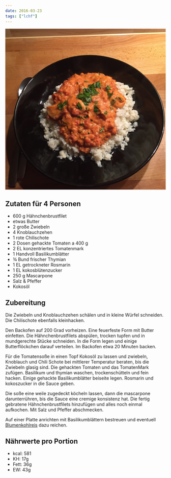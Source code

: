 ```yaml
---
date: 2016-03-23
tags: ["lchf"]
---
```


![](../uploads/haehnchen-in-tomatensauce-mit-mascarpone.jpg)

## Zutaten für 4 Personen
- 600 g Hähnchenbrustfilet
- etwas Butter
- 2 große Zwiebeln
- 4 Knoblauchzehen
- 1 rote Chilischote
- 2 Dosen gehackte Tomaten a 400 g
- 2 EL konzentriertes Tomatenmark
- 1 Handvoll Basilikumblätter
- ¾ Bund frischer Thymian
- 1 EL getrockneter Rosmarin
- 1 EL kokosblütenzucker
- 250 g Mascarpone
- Salz & Pfeffer
- Kokosöl

## Zubereitung
Die Zwiebeln und Knoblauchzehen schälen und in kleine Würfel schneiden. Die Chilischote ebenfalls kleinhacken.

Den Backofen auf 200 Grad vorheizen. Eine feuerfeste Form mit Butter einfetten. Die Hähnchenbrustfilets abspülen, trocken tupfen und in mundgerechte Stücke schneiden. In die Form legen und einige Butterflöckchen darauf verteilen. Im Backofen etwa 20 Minuten backen.

Für die Tomatensoße in einen Topf Kokosöl zu lassen und zwiebeln, Knoblauch und Chili Schote bei mittlerer Temperatur beraten, bis die Zwiebeln glasig sind. Die gehackten Tomaten und das TomatenMark zufügen. Basilikum und thymian waschen, trockenschütteln und fein hacken. Einige gehackte Basilikumblätter beiseite legen. Rosmarin und kokoszucker in die Sauce geben.

Die soße eine weile zugedeckt köcheln lassen, dann die mascarpone darunterrühren, bis die Sauce eine cremige konsistenz hat. Die fertig gebratene Hähnchenbrustfilets hinzufügen und alles noch einmal aufkochen. Mit Salz und Pfeffer abschmecken.

Auf einer Platte anrichten mit Basilikumblättern bestreuen und eventuell [Blumenkohlreis](../beilagen/Blumenkolreis.html) dazu reichen.

## Nährwerte pro Portion
- kcal:     581
- KH:        17g
- Fett:      36g
- EW:        43g
